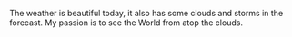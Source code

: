 The weather is beautiful today, it also has some clouds and storms in the forecast. My passion is to see the World from atop the clouds.